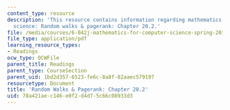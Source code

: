 ```yaml
---
content_type: resource
description: 'This resource contains information regarding mathematics for computer
  science: Random walks & pagerank: Chapter 20.2.'
file: /media/courses/6-042j-mathematics-for-computer-science-spring-2015/78a421aec146e0f2d4d75c66c08933d3_MIT6_042JS15_Session35.pdf
file_type: application/pdf
learning_resource_types:
- Readings
ocw_type: OCWFile
parent_title: Readings
parent_type: CourseSection
parent_uid: 1bd2d357-6523-fe6c-8a8f-82aaec579197
resourcetype: Document
title: 'Random Walks & Pagerank: Chapter 20.2'
uid: 78a421ae-c146-e0f2-d4d7-5c66c08933d3
---
```


